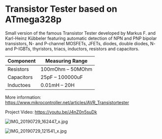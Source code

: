 # Transistor Tester based on ATmega328p
Small version of the famous Transistor Tester developed by Markus F. and Karl-Heinz Kübbeler featuring automatic detection of NPN and PNP bipolar transistors, N- and P-channel MOSFETs, JFETs, diodes, double diodes, N- and P-IGBTs, thyristors, triacs, inductors, resistors and capacitors.

|Component|Measuring Range|
|-|-|
|Resistors|100mOhm – 50MOhm|
|Capacitors|25pF – 100000uF|
|Inductoes|0.01mH – 20H|

More information: https://www.mikrocontroller.net/articles/AVR_Transistortester

Project Video: https://youtu.be/J4nZ0n5suDk

![IMG_20190729_162447_x.jpg](https://image.easyeda.com/pullimage/6nzFB7OFnslU4H54dncAqz5SJO1RBaaOLv93VB8t.jpeg)

![IMG_20190729_121541_x.jpg](https://image.easyeda.com/pullimage/yCDu5zCmSgCHiAhUjDi0FxqubzNTU7hEq7YWXp2N.jpeg)
